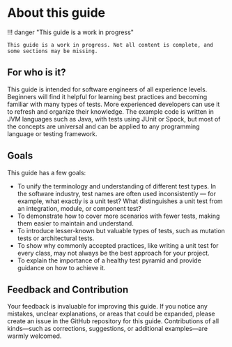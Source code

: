 # About this guide

!!! danger "This guide is a work in progress"

    This guide is a work in progress. Not all content is complete, and some sections may be missing.

## For who is it?

This guide is intended for software engineers of all experience levels. Beginners will find it helpful for learning best practices and becoming familiar with many types of tests. More experienced developers can use it to refresh and organize their knowledge. The example code is written in JVM languages such as Java, with tests using JUnit or Spock, but most of the concepts are universal and can be applied to any programming language or testing framework.

## Goals

This guide has a few goals:

- To unify the terminology and understanding of different test types. In the software industry, test names are often used inconsistently — for example, what exactly is a unit test? What distinguishes a unit test from an integration, module, or component test?
- To demonstrate how to cover more scenarios with fewer tests, making them easier to maintain and understand.
- To introduce lesser-known but valuable types of tests, such as mutation tests or architectural tests.
- To show why commonly accepted practices, like writing a unit test for every class, may not always be the best approach for your project.
- To explain the importance of a healthy test pyramid and provide guidance on how to achieve it.

## Feedback and Contribution

Your feedback is invaluable for improving this guide. If you notice any mistakes, unclear explanations, or areas that could be expanded, please create an issue in the GitHub repository for this guide. Contributions of all kinds—such as corrections, suggestions, or additional examples—are warmly welcomed.